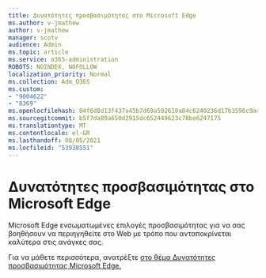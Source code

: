 ```yaml
---
title: Δυνατότητες προσβασιμότητας στο Microsoft Edge
ms.author: v-jmathew
author: v-jmathew
manager: scotv
audience: Admin
ms.topic: article
ms.service: o365-administration
ROBOTS: NOINDEX, NOFOLLOW
localization_priority: Normal
ms.collection: Adm_O365
ms.custom:
- "9004622"
- "8369"
ms.openlocfilehash: 04f6d8d13f437a45b7d69a592610a84c6240236d17b3596c9ac28dcd3c3cacc9
ms.sourcegitcommit: b5f7da89a650d2915dc652449623c78be6247175
ms.translationtype: MT
ms.contentlocale: el-GR
ms.lasthandoff: 08/05/2021
ms.locfileid: "53938551"
---
```

# <a name="accessibility-features-in-microsoft-edge"></a>Δυνατότητες προσβασιμότητας στο Microsoft Edge

Microsoft Edge ενσωματωμένες επιλογές προσβασιμότητας για να σας βοηθήσουν να περιηγηθείτε στο Web με τρόπο που ανταποκρίνεται καλύτερα στις ανάγκες σας.

Για να μάθετε περισσότερα, ανατρέξτε [στο θέμα Δυνατότητες προσβασιμότητας Microsoft Edge.](https://go.microsoft.com/fwlink/?linkid=2153648)
